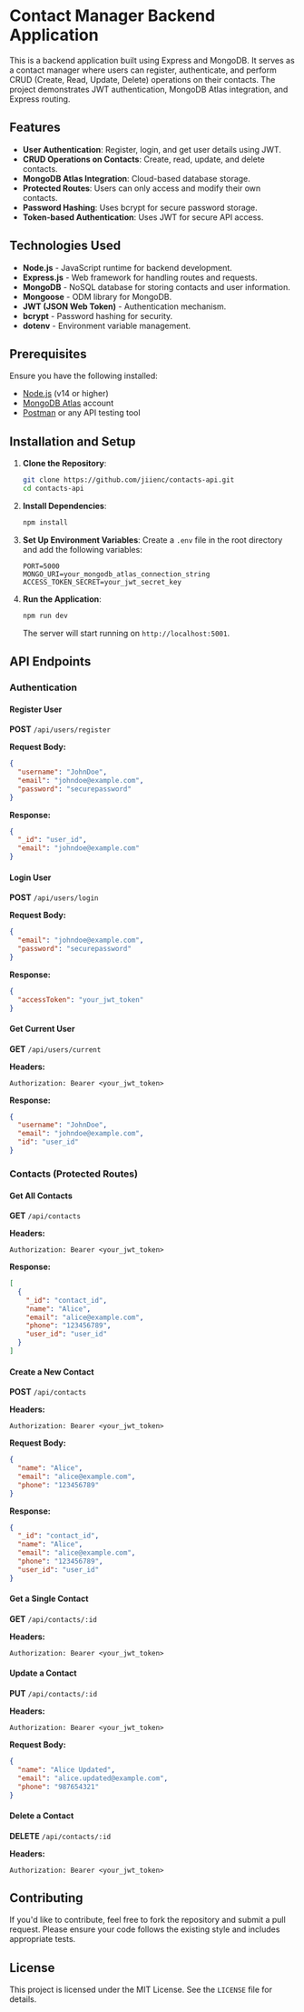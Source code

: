 # Contact Manager Backend Application

This is a backend application built using Express and MongoDB. 
It serves as a contact manager where users can register, authenticate, and perform CRUD (Create, Read, Update, Delete) operations on their contacts. 
The project demonstrates JWT authentication, MongoDB Atlas integration, and Express routing.

## Features

- **User Authentication**: Register, login, and get user details using JWT.
- **CRUD Operations on Contacts**: Create, read, update, and delete contacts.
- **MongoDB Atlas Integration**: Cloud-based database storage.
- **Protected Routes**: Users can only access and modify their own contacts.
- **Password Hashing**: Uses bcrypt for secure password storage.
- **Token-based Authentication**: Uses JWT for secure API access.

## Technologies Used

- **Node.js** - JavaScript runtime for backend development.
- **Express.js** - Web framework for handling routes and requests.
- **MongoDB** - NoSQL database for storing contacts and user information.
- **Mongoose** - ODM library for MongoDB.
- **JWT (JSON Web Token)** - Authentication mechanism.
- **bcrypt** - Password hashing for security.
- **dotenv** - Environment variable management.

## Prerequisites

Ensure you have the following installed:

- [Node.js](https://nodejs.org/) (v14 or higher)
- [MongoDB Atlas](https://www.mongodb.com/cloud/atlas) account
- [Postman](https://www.postman.com/) or any API testing tool

## Installation and Setup

1. **Clone the Repository**:
   ```bash
   git clone https://github.com/jiienc/contacts-api.git
   cd contacts-api
   ```
2. **Install Dependencies**:
   ```bash
   npm install
   ```
3. **Set Up Environment Variables**: Create a `.env` file in the root directory and add the following variables:
   ```env
   PORT=5000
   MONGO_URI=your_mongodb_atlas_connection_string
   ACCESS_TOKEN_SECRET=your_jwt_secret_key
   ```
4. **Run the Application**:
   ```bash
   npm run dev
   ```
   The server will start running on `http://localhost:5001`.

## API Endpoints

### Authentication

#### Register User

**POST** `/api/users/register`

**Request Body:**
```json
{
  "username": "JohnDoe",
  "email": "johndoe@example.com",
  "password": "securepassword"
}
```

**Response:**
```json
{
  "_id": "user_id",
  "email": "johndoe@example.com"
}
```

#### Login User

**POST** `/api/users/login`

**Request Body:**
```json
{
  "email": "johndoe@example.com",
  "password": "securepassword"
}
```

**Response:**
```json
{
  "accessToken": "your_jwt_token"
}
```

#### Get Current User

**GET** `/api/users/current`

**Headers:**
```
Authorization: Bearer <your_jwt_token>
```

**Response:**
```json
{
  "username": "JohnDoe",
  "email": "johndoe@example.com",
  "id": "user_id"
}
```

### Contacts (Protected Routes)

#### Get All Contacts

**GET** `/api/contacts`

**Headers:**
```
Authorization: Bearer <your_jwt_token>
```

**Response:**
```json
[
  {
    "_id": "contact_id",
    "name": "Alice",
    "email": "alice@example.com",
    "phone": "123456789",
    "user_id": "user_id"
  }
]
```

#### Create a New Contact

**POST** `/api/contacts`

**Headers:**
```
Authorization: Bearer <your_jwt_token>
```

**Request Body:**
```json
{
  "name": "Alice",
  "email": "alice@example.com",
  "phone": "123456789"
}
```

**Response:**
```json
{
  "_id": "contact_id",
  "name": "Alice",
  "email": "alice@example.com",
  "phone": "123456789",
  "user_id": "user_id"
}
```

#### Get a Single Contact

**GET** `/api/contacts/:id`

**Headers:**
```
Authorization: Bearer <your_jwt_token>
```

#### Update a Contact

**PUT** `/api/contacts/:id`

**Headers:**
```
Authorization: Bearer <your_jwt_token>
```

**Request Body:**
```json
{
  "name": "Alice Updated",
  "email": "alice.updated@example.com",
  "phone": "987654321"
}
```

#### Delete a Contact

**DELETE** `/api/contacts/:id`

**Headers:**
```
Authorization: Bearer <your_jwt_token>
```


## Contributing

If you'd like to contribute, feel free to fork the repository and submit a pull request. Please ensure your code follows the existing style and includes appropriate tests.

## License

This project is licensed under the MIT License. See the `LICENSE` file for details.

